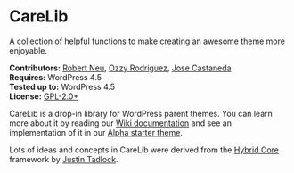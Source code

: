 # CareLib

A collection of helpful functions to make creating an awesome theme more enjoyable.

__Contributors:__ [Robert Neu](https://github.com/robneu), [Ozzy Rodriguez](https://github.com/ozzyrod), [Jose Castaneda](https://github.com/jocastaneda)  
__Requires:__ WordPress 4.5  
__Tested up to:__ WordPress 4.5  
__License:__ [GPL-2.0+](http://www.gnu.org/licenses/gpl-2.0.html)  

CareLib is a drop-in library for WordPress parent themes. You can learn more about it by reading our [Wiki documentation](https://github.com/wpsitecare/carelib/wiki) and see an implementation of it in our [Alpha starter theme](https://github.com/wpsitecare/alpha).

Lots of ideas and concepts in CareLib were derived from the [Hybrid Core](https://github.com/justintadlock/hybrid-core) framework by [Justin Tadlock](https://github.com/justintadlock).
